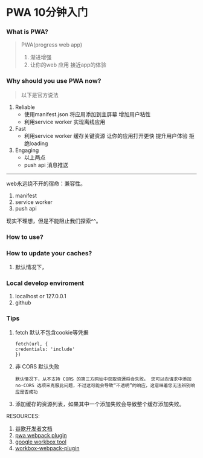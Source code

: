 # PWA 10分钟入门

### What is PWA?

> PWA\(progress web app\)  
> 1. 渐进增强  
> 2. 让你的web 应用 接近app的体验

### Why should you use PWA now?

> 以下是官方说法

1. Reliable
   * 使用manifest.json 将应用添加到主屏幕 增加用户粘性
   * 利用service worker 实现离线应用
2. Fast
   * 利用service worker 缓存关键资源 让你的应用打开更快 提升用户体验 拒绝loading
3. Engaging
   * 以上两点
   * push api 消息推送

---

web永远绕不开的宿命：兼容性。

1. manifest 
2. service worker
3. push api

现实不理想，但是不能阻止我们探索^^。

### How to use?

### How to update your caches?

1. 默认情况下，

### Local develop enviroment

1. localhost or 127.0.0.1
2. github

### Tips

1. fetch 默认不包含cookie等凭据
   ```
   fetch(url, {
   credentials: 'include'
   })
   ```
2. 非 CORS 默认失败
   ```
   默认情况下，从不支持 CORS 的第三方网址中获取资源将会失败。 您可以向请求中添加 no-CORS 选项来克服此问题，不过这可能会导致“不透明”的响应，这意味着您无法辨别响应是否成功
   ```
3. 添加缓存的资源列表，如果其中一个添加失败会导致整个缓存添加失败。

RESOURCES:  
1. [谷歌开发者文档](https://developers.google.com/web/fundamentals/primers/service-workers/lifecycle)  
2. [pwa webpack plugin](https://github.com/NekR/offline-plugin/blob/HEAD/docs/options.md)  
3. [google workbox tool](https://developers.google.com/web/tools/workbox/)  
4. [workbox-webpack-plugin](https://www.npmjs.com/package/workbox-webpack-plugin)

